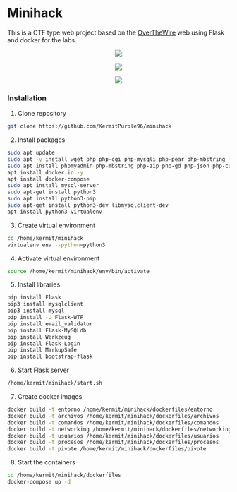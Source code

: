 
# Minihack
This is a CTF type web project based on the [OverTheWire](https://overthewire.org) web using Flask and docker for the labs.
<p align="center">
  <img src="https://github.com/KermitPurple96/minihack/assets/103221169/1a4c81e6-686b-4695-b3bb-3ea39dd22fb4">
</p>
<p align="center">
  <img src="https://github.com/KermitPurple96/minihack/assets/103221169/79676d56-df46-40e2-aacf-73836b3a3ca8">
</p>
<p align="center">
  <img src="https://github.com/KermitPurple96/minihack/assets/103221169/79f52a22-c009-423a-b018-9d270b2aa9f4">
</p>

### Installation
1. Clone repository
```sh
git clone https://github.com/KermitPurple96/minihack
```
2. Install packages
```sh
sudo apt update
sudo apt -y install wget php php-cgi php-mysqli php-pear php-mbstring libapache2-mod-php php-common php-phpseclib php-mysql
sudo apt install phpmyadmin php-mbstring php-zip php-gd php-json php-curl
apt install docker.io -y
apt install docker-compose
sudo apt install mysql-server
sudo apt-get install python3
sudo apt install python3-pip
sudo apt-get install python3-dev libmysqlclient-dev
apt install python3-virtualenv
```

3. Create virtual environment 
```sh
cd /home/kermit/minihack
virtualenv env --python=python3
```

4. Activate virtual environment 
```sh
source /home/kermit/minihack/env/bin/activate
```

5. Install libraries
```sh
pip install Flask
pip3 install mysqlclient
pip3 install mysql
pip install -U Flask-WTF
pip install email_validator
pip install Flask-MySQLdb
pip install Werkzeug
pip install Flask-Login
pip install MarkupSafe
pip install bootstrap-flask
```
6. Start Flask server
```sh
/home/kermit/minihack/start.sh
```

7. Create docker images
```sh
docker build -t entorno /home/kermit/minihack/dockerfiles/entorno
docker build -t archivos /home/kermit/minihack/dockerfiles/archivos
docker build -t comandos /home/kermit/minihack/dockerfiles/comandos
docker build -t networking /home/kermit/minihack/dockerfiles/networking
docker build -t usuarios /home/kermit/minihack/dockerfiles/usuarios
docker build -t procesos /home/kermit/minihack/dockerfiles/procesos
docker build -t pivote /home/kermit/minihack/dockerfiles/pivote
```
8. Start the containers
```sh
cd /home/kermit/minihack/dockerfiles
docker-compose up -d
```
